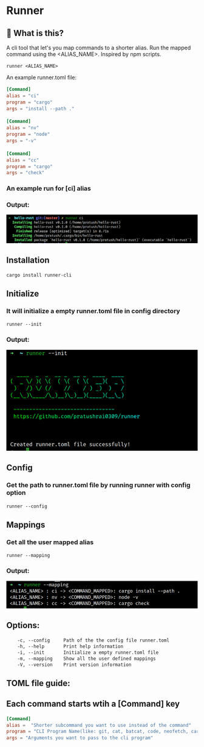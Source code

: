# Runner

## 🤔 What is this?
A cli tool that let's you map commands to a shorter alias. Run the mapped command using the <ALIAS_NAME>.
 Inspired by npm scripts.

```
runner <ALIAS_NAME>
```
An example runner.toml file:
```toml
[Command]
alias = "ci"
program = "cargo"
args = "install --path ."

[Command]
alias = "nv"
program = "node"
args = "-v"

[Command]
alias = "cc"
program = "cargo"
args = "check"

```
### An example run for [ci] alias
### Output: 
![ci](images/ci.png)

## Installation
```
cargo install runner-cli
```

## Initialize

### It will initialize a empty runner.toml file in config directory

```
runner --init
```
### Output:
![init](images/init.png)


## Config

### Get the path to runner.toml file by running runner with config option
```
runner --config
```

## Mappings

### Get all the user mapped alias

```
runner --mapping
```
### Output: 

![mapping](images/mapping.png)

## Options:

```
    -c, --config     Path of the the config file runner.toml
    -h, --help       Print help information
    -i, --init       Initialize a empty runner.toml file
    -m, --mapping    Show all the user defined mappings
    -V, --version    Print version information
```

## TOML file guide:

## Each command starts wtih a [Command] key


```toml
[Command]
alias =  "Shorter subcommand you want to use instead of the command"
program = "CLI Program Name(like: git, cat, batcat, code, neofetch, cargo, python, node, npm etc.)"
args = "Arguments you want to pass to the cli program"
```
